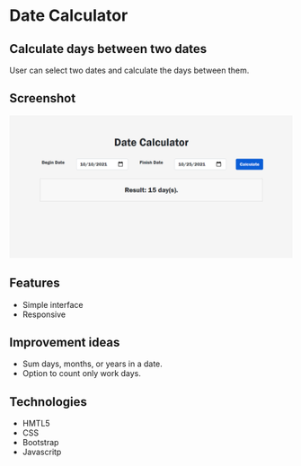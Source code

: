 # Date Calculator
## Calculate days between two dates
User can select two dates and calculate the days between them.

  
## Screenshot

<p align="center">
  <img src='dateCalculator.PNG'/>
</p>

  
## Features

- Simple interface
- Responsive

  
## Improvement ideas

- Sum days, months, or years in a date.
- Option to count only work days.


  
## Technologies

- HMTL5
- CSS
- Bootstrap
- Javascritp

